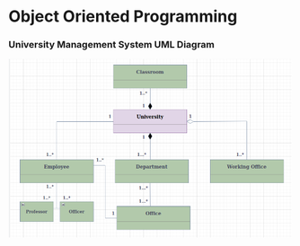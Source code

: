 # Object Oriented Programming

### University Management System UML Diagram

![uml](uni-manag-sys-uml_diagram.png)

